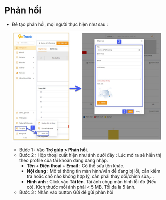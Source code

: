 # Phản hồi

- Để tạo phản hồi, mọi người thực hiện như sau :

  <span style="display:block;text-align:left">![Manage device ](/docs/assets/images/web-interface/back-office/feedback/create-feedback.jpg)

  - Bước 1 : Vào **Trợ giúp > Phản hồi**.
  - Bước 2 : Hộp thoại xuất hiện như ảnh dưới đây :
  Lúc mở ra sẽ hiển thị theo profile của tài khoản đang đang nhập.
    - **Tên +  Điện thoại + Email** : Có thể sửa tên khác.
    - **Nội dung** : Mô tả thông tin màn hình/vấn đề đang bị lỗi, cần kiểm tra  hoặc chỗ nào không hợp lý, cần phải thay đổi/chỉnh sửa,...
    - **Hình ảnh** : Click vào **Tải lên**. Tải ảnh chụp màn hình lỗi đó (Nếu có). 
    Kích thước mỗi ảnh phải < 5 MB. Tối đa là 5 ảnh.
   - Bước 3 : Nhấn vào button Gửi để gửi phản hồi